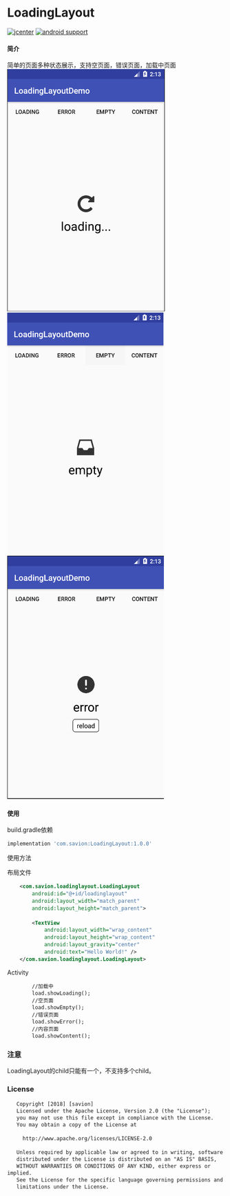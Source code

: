 LoadingLayout
===

[![jcenter](https://img.shields.io/badge/jcenter-1.0.0-green.svg)](https://bintray.com/savion1162336040/maven/LoadingLayout)
[![android support](https://img.shields.io/badge/Android%20Support-14%2B-blue.svg)]()
#### 简介

简单的页面多种状态展示，支持空页面，错误页面，加载中页面
![loading](https://github.com/Savion1162336040/LoadingLayout/blob/master/img/loading.png)
![empty](https://github.com/Savion1162336040/LoadingLayout/blob/master/img/empty.png)
![error](https://github.com/Savion1162336040/LoadingLayout/blob/master/img/error.png)

#### 使用

build.gradle依赖
```groovy
implementation 'com.savion:LoadingLayout:1.0.0'
```
使用方法

布局文件
```xml
    <com.savion.loadinglayout.LoadingLayout
        android:id="@+id/loadinglayout"
        android:layout_width="match_parent"
        android:layout_height="match_parent">

        <TextView
            android:layout_width="wrap_content"
            android:layout_height="wrap_content"
            android:layout_gravity="center"
            android:text="Hello World!" />
    </com.savion.loadinglayout.LoadingLayout>
```
Activity
```text
        //加载中
        load.showLoading();
        //空页面
        load.showEmpty();
        //错误页面
        load.showError();
        //内容页面
        load.showContent();
```

### 注意

LoadingLayout的child只能有一个，不支持多个child。

### License

```text
   Copyright [2018] [savion]
   Licensed under the Apache License, Version 2.0 (the "License");
   you may not use this file except in compliance with the License.
   You may obtain a copy of the License at

     http://www.apache.org/licenses/LICENSE-2.0

   Unless required by applicable law or agreed to in writing, software
   distributed under the License is distributed on an "AS IS" BASIS,
   WITHOUT WARRANTIES OR CONDITIONS OF ANY KIND, either express or implied.
   See the License for the specific language governing permissions and
   limitations under the License.
```

